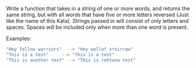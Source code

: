 Write a function that takes in a string of one or more words, and returns the same string, but with all words that have five or more letters reversed (Just like the name of this Kata). Strings passed in will consist of only letters and spaces. Spaces will be included only when more than one word is present.

Examples:

```sh
"Hey fellow warriors"  --> "Hey wollef sroirraw" 
"This is a test"     --> "This is a test" 
"This is another test" --> "This is rehtona test"
```
